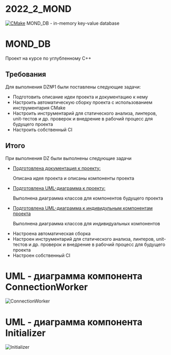 # 2022_2_MOND
[![CMake](https://github.com/cpp-park-vk-education/2022_2_MOND/actions/workflows/Tests.yml/badge.svg)](https://github.com/cpp-park-vk-education/2022_2_MOND/actions/workflows/Tests.yml)
MOND_DB - in-memory key-value database

<div class="app">
    <h1 class="app__name">MOND_DB</h1>
    <p class="app__description">Проект на курсе по углубленному C++</p>
</div>

<section class="requirements">
    <h2 class="requirements__header">Требования</h2>
    <p class="requirements__description">Для выполнения DZ№1 были поставлены следующие задачи:</p>
    <ul class="requirements__list list">
        <li class="list__item item">Подготовить описание идеи проекта и документацию к нему </li>
        <li class="list__item item">Настроить автоматическую сборку проекта с использованием инструментария CMake</li>
        <li class="list__item item">Настроить инструментарий для статического анализа, линтеров, unit-тестов и др. проверок и внедрение в рабочий процесс для будущего проекта</li>
        <li class="list__item item">Настроить собственный CI</li>
    </ul>
</section>

<section class="results">
    <h2 class="results__header">Итого</h2>
    <p class="results__description">При выполнения DZ были выполнены следующие задачи</p>
    <ul class="results__list list">
        <li class="list__item item">
        <a href="https://docs.google.com/document/d/1RvbiWdBpI0jNViS_Hw-taQofH6p0EgdFMJ7AQlFA_RA/edit?usp=sharing" class="item__title" target="Official documentation">Подготовлена документация к проекту:</a>
        <p class="item__description">Описана идея проекта и описаны компоненты проекта</p>
        </li>
        <li class="list__item item">
        <a href="https://drive.google.com/file/d/19N2j03h68hMEgx0oiqq4SI08X5r4qp0T/view?usp=sharing" class="item__title" target="Official documentation">Подготовлена UML-диаграмма к проекту:</a>
        <p class="item__description">Выполнена диаграмма классов для компонентов будущего проекта</p>
        </li>
        <li class="list__item item">
        <a href="https://app.diagrams.net/?libs=general;uml#G1QQFzOHb03kM8O1LgjOGCnMQ_srTo4axX" class="item__title" target="Official documentation">Подготовлена UML-диаграмма к индивидульным компонентам проекта</a>
        <p class="item__description">Выполнена диаграмма классов для индивидуальных компонентов</p>
        </li>
        <li class="list__item item">Настроена автоматическая сборка</li>
        <li class="list__item item">Настроен инструментарий для статического анализа, линтеров, unit-тестов и др. проверок и внедрение в рабочий процесс для будущего проекта</li>
        <li class="list__item item">Настроен собственный CI</li>
    </ul>
</section>

# UML - диаграмма компонента ConnectionWorker
![ConnectionWorker](https://user-images.githubusercontent.com/54839638/203078586-1ecd1926-a82e-441a-a32b-f9e22b6ee41e.png)

# UML - диаграмма компонента Initializer
![Initializer](https://user-images.githubusercontent.com/54839638/203078965-8189ec2e-d3c5-4bd6-a86d-f01d60f569c2.png)
